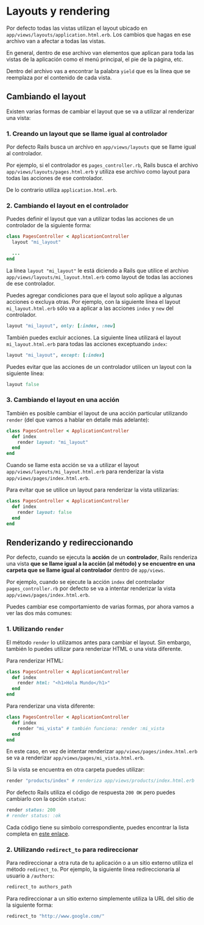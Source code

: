 # Layouts y rendering

Por defecto todas las vistas utilizan el layout ubicado en `app/views/layouts/application.html.erb`. Los cambios que hagas en ese archivo van a afectar a todas las vistas.

En general, dentro de ese archivo van elementos que aplican para toda las vistas de la aplicación como el menú principal, el pie de la página, etc.

Dentro del archivo vas a encontrar la palabra `yield` que es la línea que se reemplaza por el contenido de cada vista.

## Cambiando el layout

Existen varias formas de cambiar el layout que se va a utilizar al renderizar una vista:

### 1. Creando un layout que se llame igual al controlador

Por defecto Rails busca un archivo en `app/views/layouts` que se llame igual al controlador.

Por ejemplo, si el controlador es `pages_controller.rb`, Rails busca el archivo `app/views/layouts/pages.html.erb` y utiliza ese archivo como layout para todas las acciones de ese controlador.

De lo contrario utiliza `application.html.erb`.

### 2. Cambiando el layout en el controlador

Puedes definir el layout que van a utilizar todas las acciones de un controlador de la siguiente forma:

```ruby
class PagesController < ApplicationController
  layout "mi_layout"

  ...
end
```

La línea `layout "mi_layout"` le está diciendo a Rails que utilice el archivo `app/views/layouts/mi_layout.html.erb` como layout de todas las acciones de ese controlador.

Puedes agregar condiciones para que el layout solo aplique a algunas acciones o excluya otras. Por ejemplo, con la siguiente línea el layout `mi_layout.html.erb` sólo va a aplicar a las acciones `index` y `new` del controlador.

```ruby
layout "mi_layout", only: [:index, :new]
```

También puedes excluir acciones. La siguiente línea utilizará el layout `mi_layout.html.erb` para todas las acciones exceptuando `index`:

```ruby
layout "mi_layout", except: [:index]
```

Puedes evitar que las acciones de un controlador utilicen un layout con la siguiente línea:

```ruby
layout false
```

### 3. Cambiando el layout en una acción

También es posible cambiar el layout de una acción particular utilizando `render` (del que vamos a hablar en detalle más adelante):

```ruby
class PagesController < ApplicationController
  def index
    render layout: "mi_layout"
  end
end
```

Cuando se llame esta acción se va a utilizar el layout `app/views/layouts/mi_layout.html.erb` para renderizar la vista `app/views/pages/index.html.erb`.

Para evitar que se utilice un layout para renderizar la vista utilizarías:

```ruby
class PagesController < ApplicationController
  def index
    render layout: false
  end
end
```

## Renderizando y redireccionando

Por defecto, cuando se ejecuta la **acción** de un **controlador**, Rails renderiza una vista **que se llame igual a la acción (al método) y se encuentre en una carpeta que se llame igual al controlador** dentro de `app/views`.

Por ejemplo, cuando se ejecute la acción `index` del controlador `pages_controller.rb` por defecto se va a intentar renderizar la vista `app/views/pages/index.html.erb`.

Puedes cambiar ese comportamiento de varias formas, por ahora vamos a ver las dos más comunes:

### 1. Utilizando `render`

El método `render` lo utilizamos antes para cambiar el layout. Sin embargo, también lo puedes utilizar para renderizar HTML o una vista diferente.

Para renderizar HTML:

```ruby
class PagesController < ApplicationController
  def index
    render html: "<h1>Hola Mundo</h1>"
  end
end
```

Para renderizar una vista diferente:

```ruby
class PagesController < ApplicationController
  def index
    render "mi_vista" # también funciona: render :mi_vista
  end
end
```

En este caso, en vez de intentar renderizar `app/views/pages/index.html.erb` se va a renderizar `app/views/pages/mi_vista.html.erb`.

Si la vista se encuentra en otra carpeta puedes utilizar:

```ruby
render "products/index" # renderiza app/views/products/index.html.erb
```

Por defecto Rails utiliza el código de respuesta `200 OK` pero puedes cambiarlo con la opción `status`:

```ruby
render status: 200
# render status: :ok
```

Cada código tiene su símbolo correspondiente, puedes encontrar la lista completa en [este enlace](http://guides.rubyonrails.org/layouts_and_rendering.html#the-status-option).

### 2. Utilizando `redirect_to` para redireccionar

Para redireccionar a otra ruta de tu aplicación o a un sitio externo utiliza el método `redirect_to`. Por ejemplo, la siguiente línea redireccionaría al usuario a `/authors`:

```ruby
redirect_to authors_path
```

Para redireccionar a un sitio externo simplemente utiliza la URL del sitio de la siguiente forma:

```ruby
redirect_to "http://www.google.com/"
```
